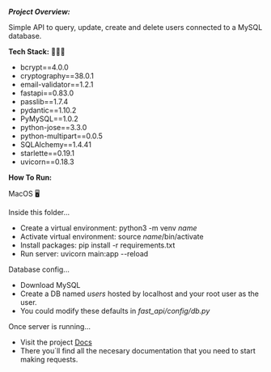***Project Overview:***

Simple API to query, update, create and delete users connected to a MySQL database.

**Tech Stack:** 👨🏻‍💻

- bcrypt==4.0.0
- cryptography==38.0.1
- email-validator==1.2.1
- fastapi==0.83.0
- passlib==1.7.4
- pydantic==1.10.2
- PyMySQL==1.0.2
- python-jose==3.3.0
- python-multipart==0.0.5
- SQLAlchemy==1.4.41
- starlette==0.19.1
- uvicorn==0.18.3

**How To Run:**

MacOS 🖥

Inside this folder...

- Create a virtual environment: python3 -m venv _name_
- Activate virtual environment: source _name_/bin/activate
- Install packages: pip install -r requirements.txt
- Run server: uvicorn main:app --reload

Database config... 
- Download MySQL
- Create a DB named *users* hosted by localhost and your root user as the user.
- You could modify these defaults in *fast_api/config/db.py*

Once server is running...
- Visit the project [Docs](http://localhost:8000/docs)
- There you´ll find all the necesary documentation that you need to start making requests.

